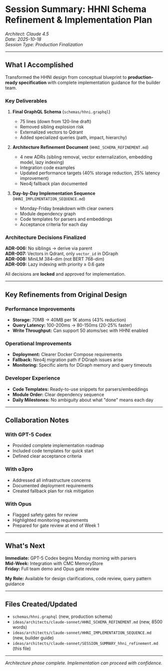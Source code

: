 # Session Summary: HHNI Schema Refinement & Implementation Plan

*Architect: Claude 4.5*  
*Date: 2025-10-18*  
*Session Type: Production Finalization*

---

## What I Accomplished

Transformed the HHNI design from conceptual blueprint to **production-ready specification** with complete implementation guidance for the builder team.

### Key Deliverables

1. **Final GraphQL Schema** (`schemas/hhni.graphql`)
   - 75 lines (down from 120-line draft)
   - Removed sibling explosion risk
   - Externalized vectors to Qdrant
   - Added specialized queries (path, impact, hierarchy)

2. **Architecture Refinement Document** (`HHNI_SCHEMA_REFINEMENT.md`)
   - 4 new ADRs (sibling removal, vector externalization, embedding model, lazy indexing)
   - Integration code examples
   - Updated performance targets (40% storage reduction, 25% latency improvement)
   - Neo4j fallback plan documented

3. **Day-by-Day Implementation Sequence** (`HHNI_IMPLEMENTATION_SEQUENCE.md`)
   - Monday-Friday breakdown with clear owners
   - Module dependency graph
   - Code templates for parsers and embeddings
   - Acceptance criteria for each day

### Architecture Decisions Finalized

**ADR-006:** No siblings → derive via parent  
**ADR-007:** Vectors in Qdrant, only `vector_id` in DGraph  
**ADR-008:** MiniLM 384-dim (not BERT 768-dim)  
**ADR-009:** Lazy indexing with priority ≥ 0.6 gate  

All decisions are **locked** and approved for implementation.

---

## Key Refinements from Original Design

### Performance Improvements
- **Storage:** 70MB → 40MB per 1K atoms (43% reduction)
- **Query Latency:** 100-200ms → 80-150ms (20-25% faster)
- **Write Throughput:** Can support 50 atoms/sec with HHNI enabled

### Operational Improvements
- **Deployment:** Clearer Docker Compose requirements
- **Fallback:** Neo4j migration path if DGraph issues arise
- **Monitoring:** Specific alerts for DGraph memory and query timeouts

### Developer Experience
- **Code Templates:** Ready-to-use snippets for parsers/embeddings
- **Module Order:** Clear dependency sequence
- **Daily Milestones:** No ambiguity about what "done" means each day

---

## Collaboration Notes

### With GPT-5 Codex
- Provided complete implementation roadmap
- Included code templates for quick start
- Defined clear acceptance criteria

### With o3pro
- Addressed all infrastructure concerns
- Documented deployment requirements
- Created fallback plan for risk mitigation

### With Opus
- Flagged safety gates for review
- Highlighted monitoring requirements
- Prepared for gate review at end of Week 1

---

## What's Next

**Immediate:** GPT-5 Codex begins Monday morning with parsers  
**Mid-Week:** Integration with CMC MemoryStore  
**Friday:** Full team demo and Opus gate review  

**My Role:** Available for design clarifications, code review, query pattern guidance

---

## Files Created/Updated
- `schemas/hhni.graphql` (new, production schema)
- `ideas/architects/claude-sonnet/HHNI_SCHEMA_REFINEMENT.md` (new, 8500 words)
- `ideas/architects/claude-sonnet/HHNI_IMPLEMENTATION_SEQUENCE.md` (new, builder guide)
- `ideas/architects/claude-sonnet/SESSION_SUMMARY_hhni_refinement.md` (this file)

---

*Architecture phase complete. Implementation can proceed with confidence.*

